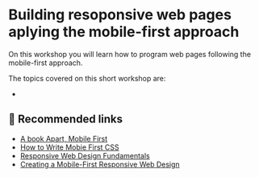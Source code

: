 # Building resoponsive web pages aplying the mobile-first approach

On this workshop you will learn how to program web pages following the mobile-first approach.

The topics covered on this short workshop are:

*

## :pill: Recommended links
* [A book Apart, Mobile First](https://abookapart.com/products/mobile-first)
* [How to Write Mobie First CSS](https://zellwk.com/blog/how-to-write-mobile-first-css/)
* [Responsive Web Design Fundamentals](https://classroom.udacity.com/courses/ud893)
* [Creating a Mobile-First Responsive Web Design](https://www.html5rocks.com/en/mobile/responsivedesign/)
